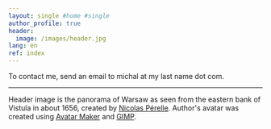 ```yaml
---
layout: single #home #single
author_profile: true
header:
  image: /images/header.jpg
lang: en
ref: index
---
```

To contact me, send an email to michal at my last name dot com.

---

Header image is the panorama of Warsaw as seen from the eastern bank of Vistula in about 1656, created by [Nicolas Pérelle](https://commons.wikimedia.org/wiki/File%3AP%C3%A9relle_View_of_Warsaw.jpg). Author's avatar was created using [Avatar Maker](http://avatarmaker.com) and [GIMP](https://www.gimp.org).
